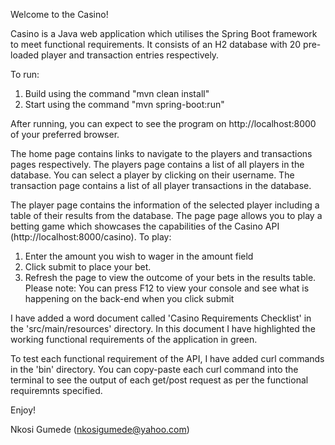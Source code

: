 Welcome to the Casino!

Casino is a Java web application which utilises the Spring Boot framework to meet functional requirements. It consists of an H2 database with 20 pre-loaded player and transaction entries respectively.

To run:

1. Build using the command "mvn clean install"
2. Start using the command "mvn spring-boot:run"

After running, you can expect to see the program on http://localhost:8000 of your preferred browser.

The home page contains links to navigate to the players and transactions pages respectively.
The players page contains a list of all players in the database. You can select a player by clicking on their username.
The transaction page contains a list of all player transactions in the database.

The player page contains the information of the selected player including a table of their results from the database.
The page page allows you to play a betting game which showcases the capabilities of the Casino API (http://localhost:8000/casino).
To play:

1. Enter the amount you wish to wager in the amount field
2. Click submit to place your bet.
3. Refresh the page to view the outcome of your bets in the results table.
   Please note: You can press F12 to view your console and see what is happening on the back-end when you click submit

I have added a word document called 'Casino Requirements Checklist' in the 'src/main/resources' directory.
In this document I have highlighted the working functional requirements of the application in green.

To test each functional requirement of the API, I have added curl commands in the 'bin' directory.
You can copy-paste each curl command into the terminal to see the output of each get/post request as per the functional requiremnts specified.

Enjoy!

Nkosi Gumede (nkosigumede@yahoo.com)

